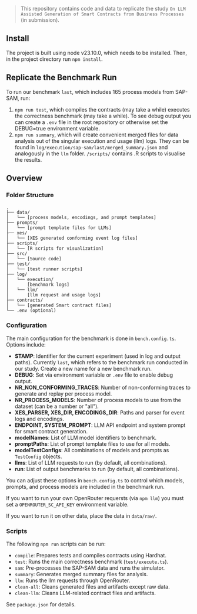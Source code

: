 > This repository contains code and data to replicate the study `On LLM Assisted Generation
of Smart Contracts from Business Processes` (in submission).

## Install

The project is built using node v23.10.0, which needs to be installed. Then,
in the project directory run `npm install`.

## Replicate the Benchmark Run
To run our benchmark `last`, which includes 165 process models from SAP-SAM, run:
1. `npm run test`, which compiles the contracts (may take a while) executes the correctness benchmark (may take a while). To see debug output you can create a `.env` file in the root repository or otherwise set the DEBUG=true environment variable.
2. `npm run summary`, which will create convenient merged files for data analysis out of the singular execution and usage (llm) logs. They can be found in `log/execution/sap-sam/last/merged_summary.json` and analogously in the `llm` folder. `/scripts/` contains .R scripts to visualise the results.

## Overview
### Folder Structure
```
.
├── data/
│   └── [process models, encodings, and prompt templates]
├── prompts/
│   └── [prompt template files for LLMs]
├── xes/
│   └── [XES generated conforming event log files]
├── scripts/
│   └── [R scripts for visualization]
├── src/
│   └── [Source code]
├── test/
│   └── [test runner scripts]
├── log/
│   └── execution/
│       [benchmark logs]
│   └── llm/
│       [llm request and usage logs]
├── contracts/
│   └── [generated Smart contract files] 
└── .env (optional)
```

### Configuration

The main configuration for the benchmark is done in `bench.config.ts`. Options include:

- **STAMP**: Identifier for the current experiment (used in log and output paths). Currently `last`, which refers to the benchmark run conducted in our study. Create a new name for a new benchmark run.
- **DEBUG**: Set via environment variable or `.env` file to enable debug output.
- **NR_NON_CONFORMING_TRACES**: Number of non-conforming traces to generate and replay per process model.
- **NR_PROCESS_MODELS**: Number of process models to use from the dataset (can be a number or "all").
- **XES_PARSER, XES_DIR, ENCODINGS_DIR**: Paths and parser for event logs and encodings.
- **ENDPOINT, SYSTEM_PROMPT**: LLM API endpoint and system prompt for smart contract generation.
- **modelNames**: List of LLM model identifiers to benchmark.
- **promptPaths**: List of prompt template files to use for all models.
- **modelTestConfigs**: All combinations of models and prompts as `TestConfig` objects.
- **llms**: List of LLM requests to run (by default, all combinations).
- **run**: List of output benchmarks to run (by default, all combinations).

You can adjust these options in `bench.config.ts` to control which models, prompts, and process models are included in the benchmark run.

If you want to run your own OpenRouter requersts (via `npm llm`) you must set a `OPENROUTER_SC_API_KEY` environment variable.

If you want to run it on other data, place the data in `data/raw/`.

### Scripts
The following `npm run` scripts can be run:
- `compile`: Prepares tests and compiles contracts using Hardhat.
- `test`: Runs the main correctness benchmark (`test/execute.ts`).
- `sam`: Pre-processes the SAP-SAM data and runs the simulator.
- `summary`: Generates merged summary files for analysis.
- `llm`: Runs the llm requests through OpenRouter.
- `clean-all`: Cleans generated files and artifacts except raw data.
- `clean-llm`: Cleans LLM-related contract files and artifacts.

See `package.json` for details.